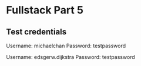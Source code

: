 # Fullstack Part 5

## Test credentials
Username: michaelchan
Password: testpassword

Username: edsgerw.dijkstra
Password: testpassword
